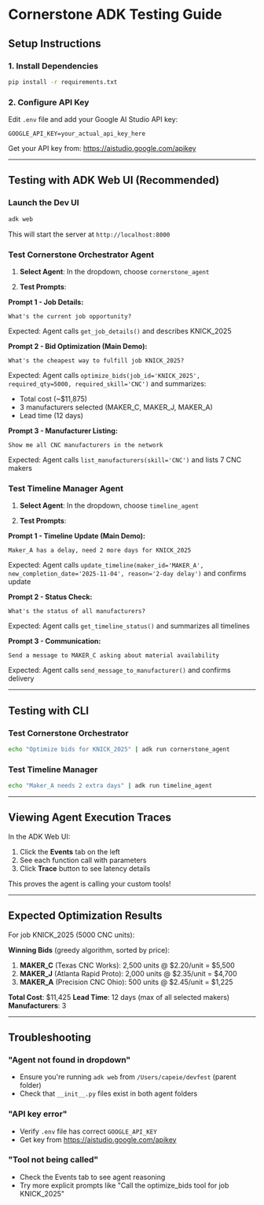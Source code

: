 # Cornerstone ADK Testing Guide

## Setup Instructions

### 1. Install Dependencies
```bash
pip install -r requirements.txt
```

### 2. Configure API Key
Edit `.env` file and add your Google AI Studio API key:
```
GOOGLE_API_KEY=your_actual_api_key_here
```

Get your API key from: https://aistudio.google.com/apikey

---

## Testing with ADK Web UI (Recommended)

### Launch the Dev UI
```bash
adk web
```

This will start the server at `http://localhost:8000`

### Test Cornerstone Orchestrator Agent

1. **Select Agent**: In the dropdown, choose `cornerstone_agent`

2. **Test Prompts**:

**Prompt 1 - Job Details:**
```
What's the current job opportunity?
```
Expected: Agent calls `get_job_details()` and describes KNICK_2025

**Prompt 2 - Bid Optimization (Main Demo):**
```
What's the cheapest way to fulfill job KNICK_2025?
```
Expected: Agent calls `optimize_bids(job_id='KNICK_2025', required_qty=5000, required_skill='CNC')` and summarizes:
- Total cost (~$11,875)
- 3 manufacturers selected (MAKER_C, MAKER_J, MAKER_A)
- Lead time (12 days)

**Prompt 3 - Manufacturer Listing:**
```
Show me all CNC manufacturers in the network
```
Expected: Agent calls `list_manufacturers(skill='CNC')` and lists 7 CNC makers

### Test Timeline Manager Agent

1. **Select Agent**: In the dropdown, choose `timeline_agent`

2. **Test Prompts**:

**Prompt 1 - Timeline Update (Main Demo):**
```
Maker_A has a delay, need 2 more days for KNICK_2025
```
Expected: Agent calls `update_timeline(maker_id='MAKER_A', new_completion_date='2025-11-04', reason='2-day delay')` and confirms update

**Prompt 2 - Status Check:**
```
What's the status of all manufacturers?
```
Expected: Agent calls `get_timeline_status()` and summarizes all timelines

**Prompt 3 - Communication:**
```
Send a message to MAKER_C asking about material availability
```
Expected: Agent calls `send_message_to_manufacturer()` and confirms delivery

---

## Testing with CLI

### Test Cornerstone Orchestrator
```bash
echo "Optimize bids for KNICK_2025" | adk run cornerstone_agent
```

### Test Timeline Manager
```bash
echo "Maker_A needs 2 extra days" | adk run timeline_agent
```

---

## Viewing Agent Execution Traces

In the ADK Web UI:
1. Click the **Events** tab on the left
2. See each function call with parameters
3. Click **Trace** button to see latency details

This proves the agent is calling your custom tools!

---

## Expected Optimization Results

For job KNICK_2025 (5000 CNC units):

**Winning Bids** (greedy algorithm, sorted by price):
1. **MAKER_C** (Texas CNC Works): 2,500 units @ $2.20/unit = $5,500
2. **MAKER_J** (Atlanta Rapid Proto): 2,000 units @ $2.35/unit = $4,700
3. **MAKER_A** (Precision CNC Ohio): 500 units @ $2.45/unit = $1,225

**Total Cost**: $11,425
**Lead Time**: 12 days (max of all selected makers)
**Manufacturers**: 3

---

## Troubleshooting

### "Agent not found in dropdown"
- Ensure you're running `adk web` from `/Users/capeie/devfest` (parent folder)
- Check that `__init__.py` files exist in both agent folders

### "API key error"
- Verify `.env` file has correct `GOOGLE_API_KEY`
- Get key from https://aistudio.google.com/apikey

### "Tool not being called"
- Check the Events tab to see agent reasoning
- Try more explicit prompts like "Call the optimize_bids tool for job KNICK_2025"
